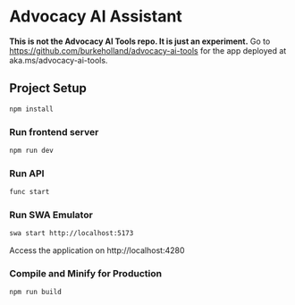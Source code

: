 # Advocacy AI Assistant

**This is not the Advocacy AI Tools repo. It is just an experiment.** Go to https://github.com/burkeholland/advocacy-ai-tools for the app deployed at aka.ms/advocacy-ai-tools.

## Project Setup

```sh
npm install
```

### Run frontend server

```sh
npm run dev
```

### Run API

```sh
func start
```

### Run SWA Emulator

```sh
swa start http://localhost:5173
```

Access the application on http://localhost:4280

### Compile and Minify for Production

```sh
npm run build
```
